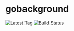 # gobackground

[![Latest Tag](https://img.shields.io/github/v/tag/jamesmoriarty/gobackground.svg?logo=github&label=latest)](https://github.com/jamesmoriarty/gobackground/releases) [![Build Status](https://travis-ci.org/jamesmoriarty/gobackground.svg?branch=master)](https://travis-ci.org/jamesmoriarty/gobackground)